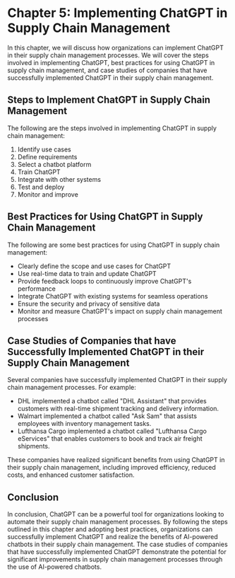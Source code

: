 Chapter 5: Implementing ChatGPT in Supply Chain Management
==========================================================

In this chapter, we will discuss how organizations can implement ChatGPT in their supply chain management processes. We will cover the steps involved in implementing ChatGPT, best practices for using ChatGPT in supply chain management, and case studies of companies that have successfully implemented ChatGPT in their supply chain management.

Steps to Implement ChatGPT in Supply Chain Management
-----------------------------------------------------

The following are the steps involved in implementing ChatGPT in supply chain management:

1. Identify use cases
2. Define requirements
3. Select a chatbot platform
4. Train ChatGPT
5. Integrate with other systems
6. Test and deploy
7. Monitor and improve

Best Practices for Using ChatGPT in Supply Chain Management
-----------------------------------------------------------

The following are some best practices for using ChatGPT in supply chain management:

* Clearly define the scope and use cases for ChatGPT
* Use real-time data to train and update ChatGPT
* Provide feedback loops to continuously improve ChatGPT's performance
* Integrate ChatGPT with existing systems for seamless operations
* Ensure the security and privacy of sensitive data
* Monitor and measure ChatGPT's impact on supply chain management processes

Case Studies of Companies that have Successfully Implemented ChatGPT in their Supply Chain Management
-----------------------------------------------------------------------------------------------------

Several companies have successfully implemented ChatGPT in their supply chain management processes. For example:

* DHL implemented a chatbot called "DHL Assistant" that provides customers with real-time shipment tracking and delivery information.
* Walmart implemented a chatbot called "Ask Sam" that assists employees with inventory management tasks.
* Lufthansa Cargo implemented a chatbot called "Lufthansa Cargo eServices" that enables customers to book and track air freight shipments.

These companies have realized significant benefits from using ChatGPT in their supply chain management, including improved efficiency, reduced costs, and enhanced customer satisfaction.

Conclusion
----------

In conclusion, ChatGPT can be a powerful tool for organizations looking to automate their supply chain management processes. By following the steps outlined in this chapter and adopting best practices, organizations can successfully implement ChatGPT and realize the benefits of AI-powered chatbots in their supply chain management. The case studies of companies that have successfully implemented ChatGPT demonstrate the potential for significant improvements in supply chain management processes through the use of AI-powered chatbots.
